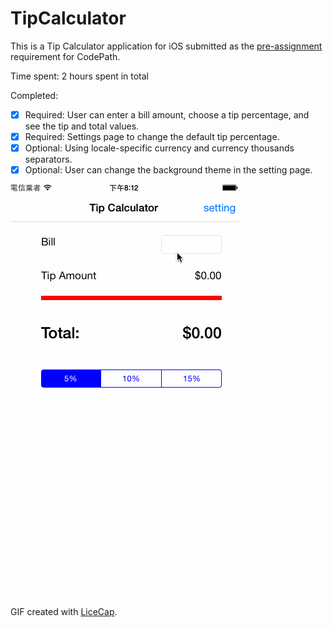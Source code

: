 # TipCalculator

This is a Tip Calculator application for iOS submitted as the [pre-assignment](https://gist.github.com/timothy1ee/7747214) requirement for CodePath.

Time spent: 2 hours spent in total

Completed:

* [x] Required: User can enter a bill amount, choose a tip percentage, and see the tip and total values.
* [x] Required: Settings page to change the default tip percentage.
* [x] Optional: Using locale-specific currency and currency thousands separators.
* [x] Optional: User can change the background theme in the setting page.

![Video Walkthrough](Demo.gif)

GIF created with [LiceCap](http://www.cockos.com/licecap/).